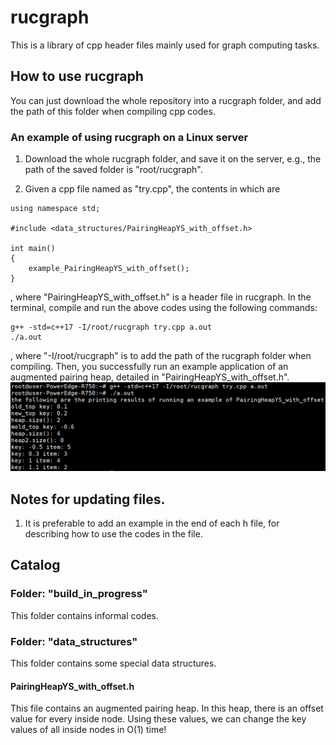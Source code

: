 # rucgraph

This is a library of cpp header files mainly used for graph computing tasks.


## How to use rucgraph

You can just download the whole repository into a rucgraph folder, and add the path of this folder when compiling cpp codes.

### An example of using rucgraph on a Linux server

1. Download the whole rucgraph folder, and save it on the server, e.g., the path of the saved folder is "root/rucgraph".

2. Given a cpp file named as "try.cpp", the contents in which are
```
using namespace std;

#include <data_structures/PairingHeapYS_with_offset.h>

int main()
{
	example_PairingHeapYS_with_offset();
}
```
, where "PairingHeapYS_with_offset.h" is a header file in rucgraph. In the terminal, compile and run the above codes using the following commands:
```
g++ -std=c++17 -I/root/rucgraph try.cpp a.out
./a.out
```
, where "-I/root/rucgraph" is to add the path of the rucgraph folder when compiling. Then, you successfully run an example application of an augmented pairing heap, detailed in "PairingHeapYS_with_offset.h".
![MarineGEO circle logo](/images/202212171254231.png "MarineGEO logo")

## Notes for updating files.

1. It is preferable to add an example in the end of each h file, for describing how to use the codes in the file.



## Catalog

### Folder: "build_in_progress"

This folder contains informal codes.

### Folder: "data_structures"

This folder contains some special data structures. 

#### PairingHeapYS_with_offset.h

This file contains an augmented pairing heap. In this heap, there is an offset value for every inside node. Using these values, we can change the key values of all inside nodes in O(1) time!